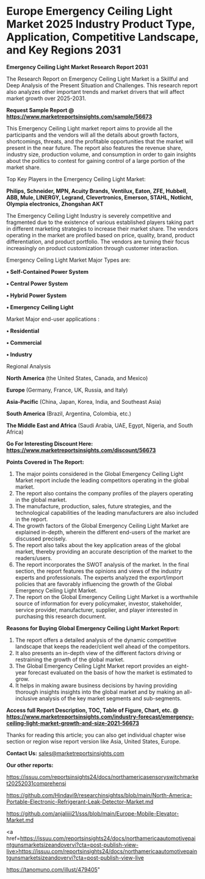 # Europe Emergency Ceiling Light Market 2025 Industry Product Type, Application, Competitive Landscape, and Key Regions 2031

<strong>Emergency Ceiling Light Market Research Report 2031</strong>

The Research Report on Emergency Ceiling Light Market is a Skillful and Deep Analysis of the Present Situation and Challenges. This research report also analyzes other important trends and market drivers that will affect market growth over 2025-2031.

<strong>Request Sample Report @ <a href=https://www.marketreportsinsights.com/sample/56673>https://www.marketreportsinsights.com/sample/56673</a></strong>

This Emergency Ceiling Light market report aims to provide all the participants and the vendors will all the details about growth factors, shortcomings, threats, and the profitable opportunities that the market will present in the near future. The report also features the revenue share, industry size, production volume, and consumption in order to gain insights about the politics to contest for gaining control of a large portion of the market share.

Top Key Players in the Emergency Ceiling Light Market:

<strong>Philips, Schneider, MPN, Acuity Brands, Ventilux, Eaton, ZFE, Hubbell, ABB, Mule, LINERGY, Legrand, Clevertronics, Emerson, STAHL, Notlicht, Olympia electronics, Zhongshan AKT</strong>

The Emergency Ceiling Light Industry is severely competitive and fragmented due to the existence of various established players taking part in different marketing strategies to increase their market share. The vendors operating in the market are profiled based on price, quality, brand, product differentiation, and product portfolio. The vendors are turning their focus increasingly on product customization through customer interaction.

Emergency Ceiling Light Market Major Types are:

<strong>• Self-Contained Power System

• Central Power System

• Hybrid Power System

• Emergency Ceiling Light</strong>

Market Major end-user applications :

<strong>• Residential

• Commercial

• Industry</strong>

Regional Analysis

</u><strong><b>North America</b></strong> (the United States, Canada, and Mexico)

<strong><b>Europe </b></strong>(Germany, France, UK, Russia, and Italy)

<strong><b>Asia-Pacific</b></strong> (China, Japan, Korea, India, and Southeast Asia)

<strong><b>South America</b></strong> (Brazil, Argentina, Colombia, etc.)

<strong><b>The Middle East and Africa</b></strong> (Saudi Arabia, UAE, Egypt, Nigeria, and South Africa)

<strong>Go For Interesting Discount Here: <a href=https://www.marketreportsinsights.com/discount/56673>https://www.marketreportsinsights.com/discount/56673</a></strong>

<strong>Points Covered in The Report:</strong>
<ol>
  <li>The major points considered in the Global Emergency Ceiling Light Market report include the leading competitors operating in the global market.</li>
  <li>The report also contains the company profiles of the players operating in the global market.</li>
  <li>The manufacture, production, sales, future strategies, and the technological capabilities of the leading manufacturers are also included in the report.</li>
  <li>The growth factors of the Global Emergency Ceiling Light Market are explained in-depth, wherein the different end-users of the market are discussed precisely.</li>
  <li>The report also talks about the key application areas of the global market, thereby providing an accurate description of the market to the readers/users.</li>
  <li>The report incorporates the SWOT analysis of the market. In the final section, the report features the opinions and views of the industry experts and professionals. The experts analyzed the export/import policies that are favorably influencing the growth of the Global Emergency Ceiling Light Market.</li>
  <li>The report on the Global Emergency Ceiling Light Market is a worthwhile source of information for every policymaker, investor, stakeholder, service provider, manufacturer, supplier, and player interested in purchasing this research document.</li>
</ol>
<strong>Reasons for Buying Global Emergency Ceiling Light Market Report:</strong>

<ol>
  <li>The report offers a detailed analysis of the dynamic competitive landscape that keeps the reader/client well ahead of the competitors.</li>
  <li>It also presents an in-depth view of the different factors driving or restraining the growth of the global market.</li>
  <li>The Global Emergency Ceiling Light Market report provides an eight-year forecast evaluated on the basis of how the market is estimated to grow.</li>
  <li>It helps in making aware business decisions by having providing thorough insights insights into the global market and by making an all-inclusive analysis of the key market segments and sub-segments.</li>
</ol>
<strong>Access full Report Description, TOC, Table of Figure, Chart, etc. @ <a href=https://www.marketreportsinsights.com/industry-forecast/emergency-ceiling-light-market-growth-and-size-2021-56673>https://www.marketreportsinsights.com/industry-forecast/emergency-ceiling-light-market-growth-and-size-2021-56673</a></strong>


Thanks for reading this article; you can also get individual chapter wise section or region wise report version like Asia, United States, Europe.

<strong>Contact Us:</strong>
sales@marketreportsinsights.com

<strong>Our other reports:</strong>

<a href=https://issuu.com/reportsinsights24/docs/northamericasensoryswitchmarket20252031comprehensi>https://issuu.com/reportsinsights24/docs/northamericasensoryswitchmarket20252031comprehensi</a>

<a href=https://github.com/Hindavi9/researchinsightss/blob/main/North-America-Portable-Electronic-Refrigerant-Leak-Detector-Market.md>https://github.com/Hindavi9/researchinsightss/blob/main/North-America-Portable-Electronic-Refrigerant-Leak-Detector-Market.md</a>

<a href=https://github.com/anjaliiii21/sss/blob/main/Europe-Mobile-Elevator-Market.md>https://github.com/anjaliiii21/sss/blob/main/Europe-Mobile-Elevator-Market.md</a>

<a href=https://issuu.com/reportsinsights24/docs/northamericaautomotivepaintgunsmarketsizeandovervi?cta=post-publish-view-live>https://issuu.com/reportsinsights24/docs/northamericaautomotivepaintgunsmarketsizeandovervi?cta=post-publish-view-live</a>

<a href=https://tanomuno.com/illust/479405>https://tanomuno.com/illust/479405</a>"
